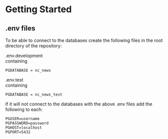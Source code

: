 # Getting Started

## .env files

To be able to connect to the databases create the following files in the root directory of the repository:

.env.development  
containing

```
PGDATABASE = nc_news
```

.env.test  
containing

```
PGDATABASE = nc_news_test
```

If it will not connect to the databases with the above .env files add the following to each:

```
PGUSER=username
PGPASSWORD=password
PGHOST=localhost
PGPORT=5432
```
